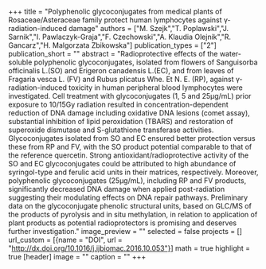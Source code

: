 +++
title = "Polyphenolic glycoconjugates from medical plants of Rosaceae/Asteraceae family protect human lymphocytes against γ-radiation-induced damage"
authors = ["M. Szejk","T. Poplawski","J. Sarnik","I. Pawlaczyk-Graja","F. Czechowski","A. Klaudia Olejnik","R. Gancarz","H. Malgorzata Zbikowska"]
publication_types = ["2"]
publication_short = ""
abstract = "Radioprotective effects of the water-soluble polyphenolic glycoconjugates, isolated from flowers of Sanguisorba officinalis L.(SO) and Erigeron canadensis L.(EC), and from leaves of Fragaria vesca L. (FV) and Rubus plicatus Whe. Et N. E. (RP), against γ-radiation-induced toxicity in human peripheral blood lymphocytes were investigated. Cell treatment with glycoconjugates (1, 5 and 25μg/mL) prior exposure to 10/15Gy radiation resulted in concentration-dependent reduction of DNA damage including oxidative DNA lesions (comet assay), substantial inhibition of lipid peroxidation (TBARS) and restoration of superoxide dismutase and S-glutathione transferase activities. Glycoconjugates isolated from SO and EC ensured better protection versus these from RP and FV, with the SO product potential comparable to that of the reference quercetin. Strong antioxidant/radioprotective activity of the SO and EC glycoconjugates could be attributed to high abundance of syringol-type and ferulic acid units in their matrices, respectively. Moreover, polyphenolic glycoconjugates (25μg/mL), including RP and FV products, significantly decreased DNA damage when applied post-radiation suggesting their modulating effects on DNA repair pathways. Preliminary data on the glycoconjugate phenolic structural units, based on GLC/MS of the products of pyrolysis and in situ methylation, in relation to application of plant products as potential radioprotectors is promising and deserves further investigation."
image_preview = ""
selected = false
projects = []
url_custom = [{name = "DOI", url = "http://dx.doi.org/10.1016/j.ijbiomac.2016.10.053"}]
math = true
highlight = true
[header]
image = ""
caption = ""
+++

